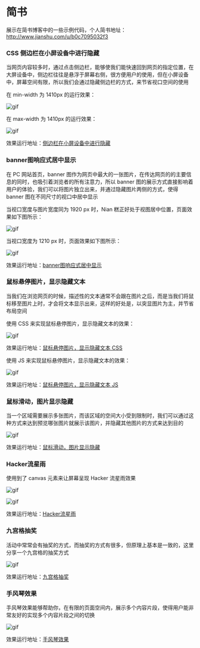 # 简书

展示在简书博客中的一些示例代码，个人简书地址：http://www.jianshu.com/u/b0c7095032f3

### CSS 侧边栏在小屏设备中进行隐藏

当网页内容较多时，通过点击侧边栏，能够使我们能快速回到网页的指定位置，在大屏设备中，侧边栏往往是悬浮于屏幕右侧，很方便用户的使用，但在小屏设备中，屏幕空间有限，所以我们会通过隐藏侧边栏的方式，来节省视口空间的使用

在 min-width 为 1410px 的运行效果：

![gif](http://upload-images.jianshu.io/upload_images/1662958-c995bce772a6c4e8.gif?imageMogr2/auto-orient/strip)

在 max-width 为 1410px 的运行效果：

![gif](http://upload-images.jianshu.io/upload_images/1662958-1f8e3153387e1b1e.gif?imageMogr2/auto-orient/strip)

效果运行地址：[侧边栏在小屏设备中进行隐藏](https://niangao-warren.github.io/JianShu/Demo/Sidebar_display_and_hidden/index.html)

### banner图响应式居中显示

在 PC 网站首页，banner 图作为网页中最大的一张图片，在传达网页的的主要信息的同时，也吸引着浏览者的所有注意力，所以 banner 图的展示方式直接影响着用户的体验，我们可以将图片独立出来，并通过隐藏图片两侧的方式，使得 banner 图在不同尺寸的视口中居中显示

当视口宽度与图片宽度同为 1920 px 时，Nian 糕正好处于视图居中位置，页面效果如下图所示：

![gif](http://upload-images.jianshu.io/upload_images/1662958-6be74dd86f449167.png?imageMogr2/auto-orient/strip%7CimageView2/2/w/1240)

当视口宽度为 1210 px 时，页面效果如下图所示：

![gif](http://upload-images.jianshu.io/upload_images/1662958-9500b18c32ba4d3d.png?imageMogr2/auto-orient/strip%7CimageView2/2/w/1240)

效果运行地址：[banner图响应式居中显示](https://niangao-warren.github.io/JianShu/Demo/Banner_response_centered/index.html)

### 鼠标悬停图片，显示隐藏文本

当我们在浏览网页的时候，描述性的文本通常不会跟在图片之后，而是当我们将鼠标移至图片上时，才会将文本显示出来，这样的好处是，以突显图片为主，并节省布局空间

使用 CSS 来实现鼠标悬停图片，显示隐藏文本的效果：

![gif](http://upload-images.jianshu.io/upload_images/1662958-c67bfd8aad70719f.gif?imageMogr2/auto-orient/strip)

效果运行地址：[鼠标悬停图片，显示隐藏文本 CSS](https://niangao-warren.github.io/JianShu/Demo/Mouse_movement_text_animation_effect/index.html)

使用 JS 来实现鼠标悬停图片，显示隐藏文本的效果：

![gif](http://upload-images.jianshu.io/upload_images/1662958-45538d1f19bbd6ab.gif?imageMogr2/auto-orient/strip)

效果运行地址：[鼠标悬停图片，显示隐藏文本 JS](https://niangao-warren.github.io/JianShu/Demo/Hover_the_display_text/index.html)

### 鼠标滑动，图片显示隐藏

当一个区域需要展示多张图片，而该区域的空间大小受到限制时，我们可以通过这种方式来达到预览哪张图片就展示该图片，并隐藏其他图片的方式来达到目的

![gif](http://upload-images.jianshu.io/upload_images/1662958-a202050b1239d684.gif?imageMogr2/auto-orient/strip)

效果运行地址：[鼠标滑动，图片显示隐藏](https://niangao-warren.github.io/JianShu/Demo/Mouse_sliding_picture_showing_hidden/index.html)

### Hacker流星雨

使用到了 canvas 元素来让屏幕呈现 Hacker 流星雨效果

![gif](http://upload-images.jianshu.io/upload_images/1662958-55005a78f168bedf.gif?imageMogr2/auto-orient/strip)

![gif](http://upload-images.jianshu.io/upload_images/1662958-2118efdc8b18282e.gif?imageMogr2/auto-orient/strip)

效果运行地址：[Hacker流星雨](https://niangao-warren.github.io/JianShu/Demo/Hacker_meteor_shower.html)

### 九宫格抽奖

活动中常常会有抽奖的方式，而抽奖的方式有很多，但原理上基本是一致的，这里分享一个九宫格的抽奖方式

![gif](http://upload-images.jianshu.io/upload_images/1662958-71d69cce60b4895d.gif?imageMogr2/auto-orient/strip)

效果运行地址：[九宫格抽奖](https://niangao-warren.github.io/JianShu/Demo/Scratchable_latex/index.html)

### 手风琴效果

手风琴效果能够帮助你，在有限的页面空间内，展示多个内容片段，使得用户能非常友好的实现多个内容片段之间的切换

![gif](http://upload-images.jianshu.io/upload_images/1662958-b063bcad0359a66c.gif?imageMogr2/auto-orient/strip%7CimageView2/2/w/1240)

效果运行地址：[手风琴效果](https://niangao-warren.github.io/JianShu/Demo/Accordion_effect/index.html)
